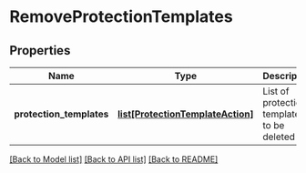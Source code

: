# RemoveProtectionTemplates

## Properties
Name | Type | Description | Notes
------------ | ------------- | ------------- | -------------
**protection_templates** | [**list[ProtectionTemplateAction]**](ProtectionTemplateAction.md) | List of protection templates  to be deleted | 

[[Back to Model list]](../README.md#documentation-for-models) [[Back to API list]](../README.md#documentation-for-api-endpoints) [[Back to README]](../README.md)


